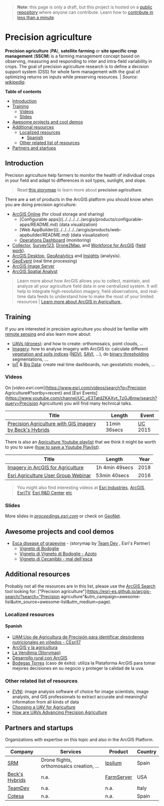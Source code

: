 > **Note**: this page is only a draft, but this project is hosted on a [public repository](https://github.com/hhkaos/awesome-arcgis) where anyone can contribute. Learn how to [contribute in less than a minute](https://github.com/hhkaos/awesome-arcgis/blob/master/CONTRIBUTING.md#contributions).

# Precision agriculture

**Precision agriculture** (**PA**), **satellite farming** or **site specific crop management** (**SSCM**) is a farming management concept based on observing, measuring and responding to inter and intra-field variability in crops. The goal of precision agriculture research is to define a decision support system (DSS) for whole farm management with the goal of optimizing returns on inputs while preserving resources. | *Source:  [wikipedia](https://en.wikipedia.org/wiki/Precision_agriculture)*.

<!-- START doctoc generated TOC please keep comment here to allow auto update -->
<!-- DON'T EDIT THIS SECTION, INSTEAD RE-RUN doctoc TO UPDATE -->
**Table of contents**

- [Introduction](#introduction)
- [Training](#training)
  - [Videos](#videos)
  - [Slides](#slides)
- [Awesome projects and cool demos](#awesome-projects-and-cool-demos)
- [Additional resources](#additional-resources)
  - [Localized resources](#localized-resources)
    - [Spanish](#spanish)
  - [Other related list of resources](#other-related-list-of-resources)
- [Partners and startups](#partners-and-startups)

<!-- END doctoc generated TOC please keep comment here to allow auto update -->

## Introduction

Precision agriculture help farmers to monitor the health of individual crops in your field and adapt to differences in soil types, sunlight, and slope.

> Read [this storymap](http://agribusiness.maps.arcgis.com/apps/MapJournal/index.html?appid=7190e2a6ee32455b9014d1164e8065b3%20) to learn more about **precision agriculture**.

There are a set of products in the ArcGIS platform you should know when you are doing precision agriculture:

* [ArcGIS Online](../../../../../arcgis/products/arcgis-online/README.md) (for cloud storage and sharing)
    * [Configurable apps]((../../../../../arcgis/products/configurable-apps/README.md) (data visualization)
    * [Web AppBuilder]((../../../../../arcgis/products/web-appbuilder/README.md) (data visualization)
    * [Operations Dashboard](../../../../../arcgis/products/operations-dashboard) (monitoring)
* [Collector](../../../../../arcgis/products/collector-for-arcgis/README.md), [Survey123](../../../../../arcgis/products/survey123/README.md), [Drone2Map](../../../../../arcgis/products/drone2map/README.md),
and [Workforce for ArcGIS](../../../../../arcgis/products/workforce/README.md) ([field work](https://www.esri.com/software/apps/field)).
* [ArcGIS Desktop](../../../../../arcgis/products/arcgis-desktop/README.md), [GeoAnalytics](../../../../../arcgis/products/arcgis-enterprise/arcgis-server/geoanalytics-server/README.md) and  [Insights](../../../../../arcgis/products/insights-for-arcgis/README.md) (analysis).
* [GeoEvent](../../../../../arcgis/products/arcgis-enterprise/arcgis-server/geoevent-server/README.md) (real time processing)
* [ArcGIS Image Server](../../../../../arcgis/products/arcgis-enterprise/arcgis-server/image-server)
* [ArcGIS Spatial Analyst](../../../../../arcgis/products/extensions/spatial-analyst/README.md)

> Learn more about how ArcGIS allows you to collect, maintain, and analyze all your agriculture field data in one centralized system. It will help to integrate high-resolution imagery, field observations, and real-time data feeds to understand how to make the most of your limited resources | [Learn more about ArcGIS in Agriculture ](https://www.esri.com/en-us/industries/natural-resources/segments/agriculture).

## Training

If you are interested in precision agriculture you should be familiar with [remote sensing](../../../../business-trends/remote-sensing/README.md) and also learn more about:

* [UAVs (drones)](../../../../emerging-technologies/uavs/README.md): and how to create: orthomosaics, point clouds, ...
* [Imagery](../../../../business-trends/data-management/imagery-data/README.md): how to analyse imagery with ArcGIS to: calculate different [vegetation and soils indices](http://pro.arcgis.com/en/pro-app/help/data/imagery/indices-gallery.htm#GUID-B4D8059E-F0F6-4C52-9938-DFDB5AE30B77) ([NDVI](http://pro.arcgis.com/en/pro-app/help/data/imagery/indices-gallery.htm#ESRI_SECTION2_B849D60B7BEB4306BF2BDF670CC9D093), [SAVI](http://pro.arcgis.com/en/pro-app/help/data/imagery/indices-gallery.htm#ESRI_SECTION2_8864A1B6B68B4EECB6E335AFC86957B4), ...), do [binary thresholding](http://pro.arcgis.com/en/pro-app/help/data/imagery/binary-thresholding-function.htm) segmentations, ...
* [IoT](../iot-rt/README.md) & [Big Data](../big-data/README.md): create real time dashboards, run geostatistic models, ...

### Videos

On [*video.esri.com*](https://www.esri.com/videos/search?q=Precision Agriculture#?sortby=recent) and [Esri Events](https://www.youtube.com/channel/UC_yE3TatdZKAXvt_TzGJ6mw/search?query=Precision Agriculture) you will find many technical talks.

|Title|Length|Event
|---|---|---|
|[Precision Agriculture with GIS imagery by Beck's Hybrids](https://www.youtube.com/watch?v=_3MyyiuPAqE)|11min 36secs|[UC](http://www.esri.com/about/events/uc) 2015

There is also an [Agriculture Youtube playlist](https://www.youtube.com/playlist?list=PLdVnJnpRENTnsQbCwyzHPxVPPRdLp0VJs) that we think it might be worth to you to save ([how to save a Youtube Playlist](../../../assets/SavePlaylist.gif)).

|Title|Length|Year
|---|---|---|
|[Imagery in ArcGIS for Agriculture](https://www.youtube.com/watch?v=Aq3AhObnuuA&index=2&list=PLdVnJnpRENTnsQbCwyzHPxVPPRdLp0VJs&t=4s)|1h 4min 49secs|2018
|[Esri Agriculture User Group Webinar](https://www.youtube.com/watch?v=mj_7bppn4Lw&list=PLdVnJnpRENTnsQbCwyzHPxVPPRdLp0VJs&index=1&t=0s)|53min 40secs|2016

> You might also find interesting videos at [Esri Industries](https://www.youtube.com/channel/UCZTiOg3n0pqUDSatq7mS2PA/search?query="TOPIC"), [ArcGIS](https://www.youtube.com/channel/UCgGDPs8cte-VLJbgpaK4GPw/search?query="TOPIC"), [EsriTV](https://www.youtube.com/user/esritv/search?query="TOPIC"), [Esri R&D Center](https://www.youtube.com/user/esripdx/search?query="TOPIC") [etc](https://esri-es.github.io/awesome-arcgis/esri/#youtube-channels)

### Slides

More slides in [*proceedings.esri.com*](https://www.google.es/search?q=site%3Aproceedings.esri.com+"precision+agriculture") or check on [GeoNet](https://community.esri.com/content?query=precision+agriculture&filterID=all~objecttype~objecttype%5Bdocument%5D).

## Awesome projects and cool demos

* [Esca disease of grapevine](http://teamdev.maps.arcgis.com/apps/MapJournal/index.html?appid=c59ce5e000d94109b4f713157fe1532d) - (storymap by [Team Dev](https://teamdev.maps.arcgis.com/home/index.html) , Esri's Partner)
    * [Vigneto di Bodoglie](http://www.arcgis.com/home/webmap/viewer.html?webmap=7abc9ba4f45445908f0aabca9c138287)
    * [Vigneto di Vigneto di Bodoglie - Azoto](http://www.arcgis.com/home/webmap/viewer.html?webmap=426894ee34a649628b589dea99b47583)
    * [Vigneto di Cecanibbi - mal dell'esca](http://www.arcgis.com/home/webmap/viewer.html?webmap=0fa7b1250943424d9621f878b9db1e17)

## Additional resources

Probably not all the resources are in this list, please use the [ArcGIS Search](https://esri-es.github.io/arcgis-search/) tool looking for: ["Precision agriculture"](https://esri-es.github.io/arcgis-search/?search="Precision agriculture"&utm_campaign=awesome-list&utm_source=awesome-list&utm_medium=page).


### Localized resources

#### Spanish

* [UAM:Uso de Agricultura de Precisión para identificar desórdenes nutricionales en viñedos - CEsri17](https://www.youtube.com/watch?v=5ugr5rBCZRY)
* [ArcGIS y la agricultura ](https://www.youtube.com/watch?v=uyqC_Al3P5s&feature=youtu.be)
* [La Vendimia (Storymap)](http://www.esri.es/galeria/la-vendimia/)
* [Desarrollo rural con ArcGIS](http://www.esri.es/sector/desarrollo-rural/)
* [Bodegas Torres](http://www.esri.es/caso-de-exito/bodegas-torres-gis/) (caso de éxito): utiliza la Plataforma ArcGIS para tomar mejores decisiones en su negocio y proteger la calidad de la uva.

### Other related list of resources

* [EVNI](https://www.harris.com/solution/envi): image analysis software of choice for image scientists, image analysts, and GIS professionals to extract accurate and meaningful information from all kinds of data
* [Choosing a UAV for Agriculture](https://www.youtube.com/watch?v=rCF6dM7wXFU)
* [How are UAVs Advancing Precision Agriculture](https://www.youtube.com/watch?v=HqF8BtGSY20)

## Partners and startups

Organizations with expertise on this topic and also in the ArcGIS Platform.

|Company|Services|Product|Country|
|---|---|---|---|
|[SRM](http://srmconsulting.es)|Drone flights, orthomosaics creation, ...|[Ipsilum](http://srmconsulting.es/en/que-es-ipsilum/)|Spain
|[Beck's Hybrids](https://www.beckshybrids.com/)|n.a.| [FarmServer](https://www.farmserver.com/)|USA
|[TeamDev](https://www.teamdev.it/)|n.a.|n.a.|Italy
|[Cotesa](https://www.grupotecopy.es/es/nosotros/organizacion/cotesa)|n.a.|n.a.|Spain

